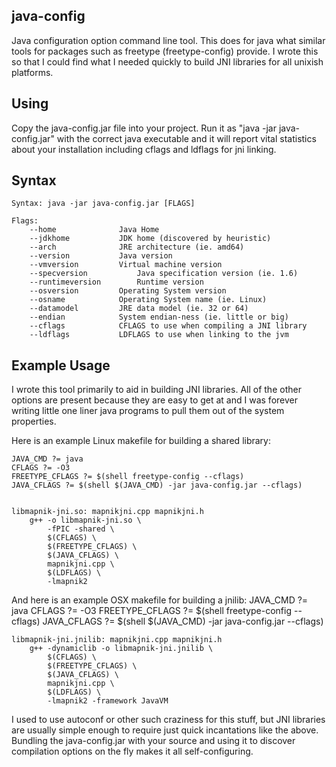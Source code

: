 java-config
-----------
Java configuration option command line tool.  This does for java what similar tools
for packages such as freetype (freetype-config) provide.  I wrote this so that I could
find what I needed quickly to build JNI libraries for all unixish platforms.

Using
-----
Copy the java-config.jar file into your project.  Run it as "java -jar java-config.jar" with the
correct java executable and it will report vital statistics about your installation including
cflags and ldflags for jni linking.

Syntax
------
	Syntax: java -jar java-config.jar [FLAGS]
	
	Flags:
		--home				Java Home
		--jdkhome			JDK home (discovered by heuristic)
		--arch				JRE architecture (ie. amd64)
		--version			Java version
		--vmversion			Virtual machine version
		--specversion			Java specification version (ie. 1.6)
		--runtimeversion		Runtime version
		--osversion			Operating System version
		--osname			Operating System name (ie. Linux)
		--datamodel			JRE data model (ie. 32 or 64)
		--endian			System endian-ness (ie. little or big)
		--cflags			CFLAGS to use when compiling a JNI library
		--ldflags			LDFLAGS to use when linking to the jvm
		
Example Usage
-------------
I wrote this tool primarily to aid in building JNI libraries.  All of the other options are present because they are easy to get at and I was forever writing little one liner java programs to pull them out of the system properties.

Here is an example Linux makefile for building a shared library:

	JAVA_CMD ?= java
	CFLAGS ?= -O3
	FREETYPE_CFLAGS ?= $(shell freetype-config --cflags)
	JAVA_CFLAGS ?= $(shell $(JAVA_CMD) -jar java-config.jar --cflags)


	libmapnik-jni.so: mapnikjni.cpp mapnikjni.h
		g++ -o libmapnik-jni.so \
			-fPIC -shared \
			$(CFLAGS) \
			$(FREETYPE_CFLAGS) \
			$(JAVA_CFLAGS) \
			mapnikjni.cpp \
			$(LDFLAGS) \
			-lmapnik2

And here is an example OSX makefile for building a jnilib:
	JAVA_CMD ?= java
	CFLAGS ?= -O3
	FREETYPE_CFLAGS ?= $(shell freetype-config --cflags)
	JAVA_CFLAGS ?= $(shell $(JAVA_CMD) -jar java-config.jar --cflags)


	libmapnik-jni.jnilib: mapnikjni.cpp mapnikjni.h
		g++ -dynamiclib -o libmapnik-jni.jnilib \
			$(CFLAGS) \
			$(FREETYPE_CFLAGS) \
			$(JAVA_CFLAGS) \
			mapnikjni.cpp \
			$(LDFLAGS) \
			-lmapnik2 -framework JavaVM

I used to use autoconf or other such craziness for this stuff, but JNI libraries are usually simple enough to require just quick incantations like the above.  Bundling the java-config.jar with your source and using it to discover compilation options on the fly makes it all self-configuring.

